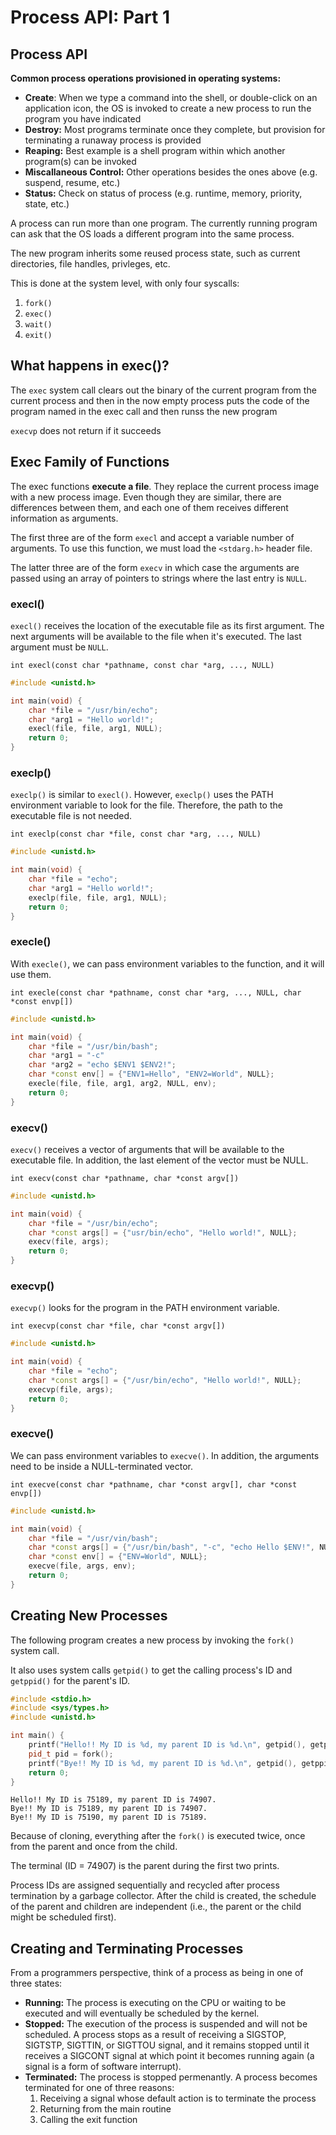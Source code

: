 # Process API: Part 1

## Process API

**Common process operations provisioned in operating systems:**
- **Create**: When we type a command into the shell, or double-click on an application icon, the OS is invoked to create a new process to run the program you have indicated
- **Destroy:** Most programs terminate once they complete, but provision for terminating a runaway process is provided
- **Reaping:** Best example is a shell program within which another program(s) can be invoked
- **Miscallaneous Control:** Other operations besides the ones above (e.g. suspend, resume, etc.)
- **Status:** Check on status of process (e.g. runtime, memory, priority, state, etc.)

A process can run more than one program. The currently running program can ask that the OS loads a different program into the same process.

The new program inherits some reused process state, such as current directories, file handles, privleges, etc.

This is done at the system level, with only four syscalls:
1. `fork()`
2. `exec()`
3. `wait()`
4. `exit()`

## What happens in exec()?

The `exec` system call clears out the binary of the current program from the current process and then in the now empty process puts the code of the program named in the exec call and then runss the new program

`execvp` does not return if it succeeds

## Exec Family of Functions

The exec functions **execute a file**. They replace the current process image with a new process image. Even though they are similar, there are differences between them, and each one of them receives different information as arguments.

The first three are of the form `execl` and accept a variable number of arguments. To use this function, we must load the `<stdarg.h>` header file.

The latter three are of the form `execv` in which case the arguments are passed using an array of pointers to strings where the last entry is `NULL`.

### execl()

`execl()` receives the location of the executable file as its first argument. The next arguments will be available to the file when it's executed. The last argument must be `NULL`.

`int execl(const char *pathname, const char *arg, ..., NULL)`

```c++
#include <unistd.h>

int main(void) {
    char *file = "/usr/bin/echo";
    char *arg1 = "Hello world!";
    execl(file, file, arg1, NULL);
    return 0;
}
```

### execlp()

`execlp()` is similar to `execl()`. However, `execlp()` uses the PATH environment variable to look for the file. Therefore, the path to the executable file is not needed.

`int execlp(const char *file, const char *arg, ..., NULL)`

```c++
#include <unistd.h>

int main(void) {
    char *file = "echo";
    char *arg1 = "Hello world!";
    execlp(file, file, arg1, NULL);
    return 0;
}
```

### execle()

With `execle()`, we can pass environment variables to the function, and it will use them.

`int execle(const char *pathname, const char *arg, ..., NULL, char *const envp[])`

```c++
#include <unistd.h>

int main(void) {
    char *file = "/usr/bin/bash";
    char *arg1 = "-c"
    char *arg2 = "echo $ENV1 $ENV2!";
    char *const env[] = {"ENV1=Hello", "ENV2=World", NULL};
    execle(file, file, arg1, arg2, NULL, env);
    return 0;
}
```

### execv()

`execv()` receives a vector of arguments that will be available to the executable file. In addition, the last element of the vector must be NULL.

`int execv(const char *pathname, char *const argv[])`

```c++
#include <unistd.h>

int main(void) {
    char *file = "/usr/bin/echo";
    char *const args[] = {"usr/bin/echo", "Hello world!", NULL};
    execv(file, args);
    return 0;
}
```

### execvp()

`execvp()` looks for the program in the PATH environment variable.

`int execvp(const char *file, char *const argv[])`

```c++
#include <unistd.h>

int main(void) {
    char *file = "echo";
    char *const args[] = {"/usr/bin/echo", "Hello world!", NULL};
    execvp(file, args);
    return 0;
}
```

### execve()

We can pass environment variables to `execve()`. In addition, the arguments need to be inside a NULL-terminated vector.

`int execve(const char *pathname, char *const argv[], char *const envp[])`

```c++
#include <unistd.h>

int main(void) {
    char *file = "/usr/vin/bash";
    char *const args[] = {"/usr/bin/bash", "-c", "echo Hello $ENV!", NULL};
    char *const env[] = {"ENV=World", NULL};
    execve(file, args, env);
    return 0;
}
```

## Creating New Processes

The following program creates a new process by invoking the `fork()` system call.

It also uses system calls `getpid()` to get the calling process's ID and `getppid()` for the parent's ID.

```c++
#include <stdio.h>
#include <sys/types.h>
#include <unistd.h>

int main() {
    printf("Hello!! My ID is %d, my parent ID is %d.\n", getpid(), getppid());
    pid_t pid = fork();
    printf("Bye!! My ID is %d, my parent ID is %d.\n", getpid(), getppid());
    return 0;
}
```
```
Hello!! My ID is 75189, my parent ID is 74907.
Bye!! My ID is 75189, my parent ID is 74907.
Bye!! My ID is 75190, my parent ID is 75189.
```

Because of cloning, everything after the `fork()` is executed twice, once from the parent and once from the child.

The terminal (ID = 74907) is the parent during the first two prints.

Process IDs are assigned sequentially and recycled after process termination by a garbage collector. After the child is created, the schedule of the parent and children are independent (i.e., the parent or the child might be scheduled first).

## Creating and Terminating Processes

From a programmers perspective, think of a process as being in one of three states:
- **Running:** The process is executing on the CPU or waiting to be executed and will eventually be scheduled by the kernel.
- **Stopped:** The execution of the process is suspended and will not be scheduled. A process stops as a result of receiving a SIGSTOP, SIGTSTP, SIGTTIN, or SIGTTOU signal, and it remains stopped until it receives a SIGCONT signal at which point it becomes running again (a signal is a form of software interrupt).
- **Terminated:** The process is stopped permenantly. A process becomes terminated for one of three reasons:
    1. Receiving a signal whose default action is to terminate the process
    2. Returning from the main routine
    3. Calling the exit function